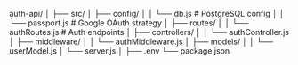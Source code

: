 auth-api/
│
├── src/
│   ├── config/
│   │   └── db.js           # PostgreSQL config
│   │   └── passport.js     # Google OAuth strategy
│   ├── routes/
│   │   └── authRoutes.js   # Auth endpoints
│   ├── controllers/
│   │   └── authController.js
│   ├── middleware/
│   │   └── authMiddleware.js
│   ├── models/
│   │   └── userModel.js
│   └── server.js
│
├── .env
└── package.json